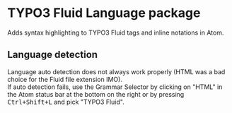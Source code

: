 # TYPO3 Fluid Language package

Adds syntax highlighting to TYPO3 Fluid tags and inline notations in Atom.

## Language detection

Language auto detection does not always work properly (HTML was a bad choice for
the Fluid file extension IMO).  
If auto detection fails, use the Grammar Selector by clicking on "HTML" in the
Atom status bar at the bottom on the right or by pressing
<kbd class="platform-all">Ctrl+Shift+L</kbd> and pick "TYPO3 Fluid".
